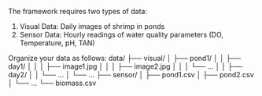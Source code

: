 The framework requires two types of data:
1. Visual Data: Daily images of shrimp in ponds
2. Sensor Data: Hourly readings of water quality parameters (DO, Temperature, pH, TAN)

Organize your data as follows:
data/
├── visual/
│   ├── pond1/
│   │   ├── day1/
│   │   │   ├── image1.jpg
│   │   │   ├── image2.jpg
│   │   │   └── ...
│   │   ├── day2/
│   │   └── ...
│   └── ...
├── sensor/
│   ├── pond1.csv
│   ├── pond2.csv
│   └── ...
└── biomass.csv